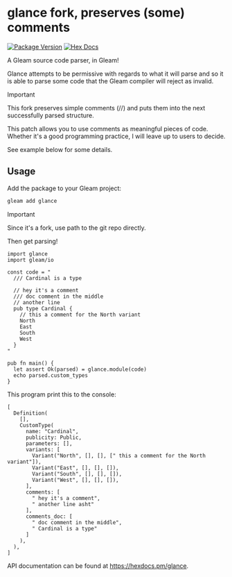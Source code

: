 # glance fork, preserves (some) comments

[![Package Version](https://img.shields.io/hexpm/v/glance)](https://hex.pm/packages/glance)
[![Hex Docs](https://img.shields.io/badge/hex-docs-ffaff3)](https://hexdocs.pm/glance/)

A Gleam source code parser, in Gleam!

Glance attempts to be permissive with regards to what it will parse and so it is
able to parse some code that the Gleam compiler will reject as invalid.

> [!IMPORTANT]
> This fork preserves simple comments (//) and puts them into the next
> successfully parsed structure.
>
> This patch allows you to use comments as meaningful pieces of code.
> Whether it's a good programming practice, I will leave up to users to decide.
>
> See example below for some details.

## Usage

Add the package to your Gleam project:

```sh
gleam add glance
```

> [!IMPORTANT]
> Since it's a fork, use path to the git repo directly.

Then get parsing!

```gleam
import glance
import gleam/io

const code = "
  /// Cardinal is a type

  // hey it's a comment
  /// doc comment in the middle
  // another line
  pub type Cardinal {
    // this a comment for the North variant
    North
    East
    South
    West
  }
"

pub fn main() {
  let assert Ok(parsed) = glance.module(code)
  echo parsed.custom_types
}
```

This program print this to the console:

```gleam
[
  Definition(
    [],
    CustomType(
      name: "Cardinal",
      publicity: Public,
      parameters: [],
      variants: [
        Variant("North", [], [], [" this a comment for the North variant"]),
        Variant("East", [], [], []),
        Variant("South", [], [], []),
        Variant("West", [], [], []),
      ],
      comments: [
        " hey it's a comment",
        " another line asht"
      ],
      comments_doc: [
        " doc comment in the middle",
        " Cardinal is a type"
      ]
    ),
  ),
]
```

API documentation can be found at <https://hexdocs.pm/glance>.
